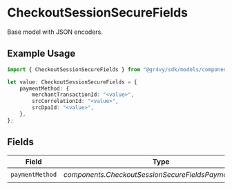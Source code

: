 # CheckoutSessionSecureFields

Base model with JSON encoders.

## Example Usage

```typescript
import { CheckoutSessionSecureFields } from "@gr4vy/sdk/models/components";

let value: CheckoutSessionSecureFields = {
    paymentMethod: {
        merchantTransactionId: "<value>",
        srcCorrelationId: "<value>",
        srcDpaId: "<value>",
    },
};
```

## Fields

| Field                                                 | Type                                                  | Required                                              | Description                                           |
| ----------------------------------------------------- | ----------------------------------------------------- | ----------------------------------------------------- | ----------------------------------------------------- |
| `paymentMethod`                                       | *components.CheckoutSessionSecureFieldsPaymentMethod* | :heavy_check_mark:                                    | N/A                                                   |